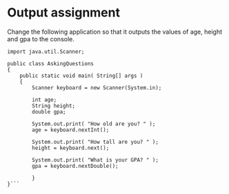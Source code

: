 # Output assignment

Change the following application so that it outputs the values of age, height and gpa to the console.
```
import java.util.Scanner;

public class AskingQuestions
{
	public static void main( String[] args )
	{
		Scanner keyboard = new Scanner(System.in);

		int age;
		String height;
		double gpa;

		System.out.print( "How old are you? " );
		age = keyboard.nextInt();

		System.out.print( "How tall are you? " );
		height = keyboard.next();

		System.out.print( "What is your GPA? " );
		gpa = keyboard.nextDouble();

        }
}```